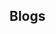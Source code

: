 ## Blogs
<div>
<script src="https://unpkg.com/@lottiefiles/lottie-player@latest/dist/lottie-player.js"></script>
<lottie-player src="https://assets10.lottiefiles.com/packages/lf20_9WVhKlBG2r.json"  background="transparent"  speed="1"  style="width: 300px; height: 300px;"  loop controls autoplay></lottie-player>
</div>
